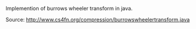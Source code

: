 Implemention of burrows wheeler transform in java.

Source: http://www.cs4fn.org/compression/burrowswheelertransform.java
